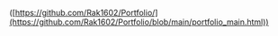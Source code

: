 ([https://github.com/Rak1602/Portfolio/](https://github.com/Rak1602/Portfolio/blob/main/portfolio_main.html))

